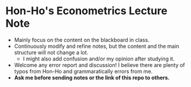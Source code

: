 # Hon-Ho's Econometrics Lecture Note
- Mainly focus on the content on the blackboard in class.
- Continuously modify and refine notes, but the content and the main structure will not change a lot.
  - I might also add confusion and/or my opinion after studying it.
- Welcome any error report and discussion! I believe there are plenty of typos from Hon-Ho and grammaratically errors from me.
- **Ask me before sending notes or the link of this repo to others.**
